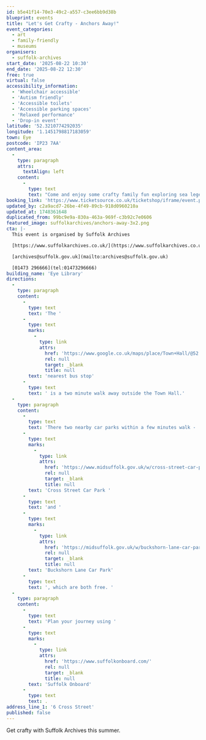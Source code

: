 ```yaml
---
id: b5e41f14-70e3-49c2-a557-c3ee6bb9d38b
blueprint: events
title: "Let's Get Crafty - Anchors Away!"
event_categories:
  - art
  - family-friendly
  - museums
organisers:
  - suffolk-archives
start_date: '2025-08-22 10:30'
end_date: '2025-08-22 12:30'
free: true
virtual: false
accessibility_information:
  - 'Wheelchair accessible'
  - 'Autism friendly'
  - 'Accessible toilets'
  - 'Accessible parking spaces'
  - 'Relaxed performance'
  - 'Drop-in event'
latitude: '52.3210774292035'
longitude: '1.1451798817183059'
town: Eye
postcode: 'IP23 7AA'
content_area:
  -
    type: paragraph
    attrs:
      textAlign: left
    content:
      -
        type: text
        text: "Come and enjoy some crafty family fun exploring sea legends such as pirates and mermaids.\_"
booking_link: 'https://www.ticketsource.co.uk/ticketshop/iframe/event.php?eventhash=e-egylkg&target=&iframe=true'
updated_by: c2a9acd7-26be-4f49-89cb-918d0960210a
updated_at: 1748361648
duplicated_from: 99bc9e9a-830a-463a-969f-c3b92c7e0606
featured_image: suffolkarchives/anchors-away-3x2.png
cta: |-
  This event is organised by Suffolk Archives

  [https://www.suffolkarchives.co.uk/](https://www.suffolkarchives.co.uk/)

  [archives@suffolk.gov.uk](mailto:archives@suffolk.gov.uk)

  [01473 296666](tel:01473296666)
building_name: 'Eye Library'
directions:
  -
    type: paragraph
    content:
      -
        type: text
        text: 'The '
      -
        type: text
        marks:
          -
            type: link
            attrs:
              href: 'https://www.google.co.uk/maps/place/Town+Hall/@52.3212028,1.1439875,18z/data=!4m23!1m16!4m15!1m6!1m2!1s0x47d9bfb6249709b3:0xe0600a36f44c05c5!2sEye+Library!2m2!1d1.1452228!2d52.3209463!1m6!1m2!1s0x47d9bfb7b19db3cb:0x60accfc54cbcbe46!2sTown+Hall,+Eye+IP23+7AG!2m2!1d1.146033!2d52.321594!3e2!3m5!1s0x47d9bfb7b19db3cb:0x60accfc54cbcbe46!8m2!3d52.321594!4d1.146033!16s%2Fg%2F1q67q1n24?entry=ttu&g_ep=EgoyMDI1MDUyMS4wIKXMDSoASAFQAw%3D%3D'
              rel: null
              target: _blank
              title: null
        text: 'nearest bus stop'
      -
        type: text
        text: ' is a two minute walk away outside the Town Hall.'
  -
    type: paragraph
    content:
      -
        type: text
        text: 'There two nearby car parks within a few minutes walk - '
      -
        type: text
        marks:
          -
            type: link
            attrs:
              href: 'https://www.midsuffolk.gov.uk/w/cross-street-car-park-1'
              rel: null
              target: _blank
              title: null
        text: 'Cross Street Car Park '
      -
        type: text
        text: 'and '
      -
        type: text
        marks:
          -
            type: link
            attrs:
              href: 'https://midsuffolk.gov.uk/w/buckshorn-lane-car-park'
              rel: null
              target: _blank
              title: null
        text: 'Buckshorn Lane Car Park'
      -
        type: text
        text: ', which are both free. '
  -
    type: paragraph
    content:
      -
        type: text
        text: 'Plan your journey using '
      -
        type: text
        marks:
          -
            type: link
            attrs:
              href: 'https://www.suffolkonboard.com/'
              rel: null
              target: _blank
              title: null
        text: 'Suffolk Onboard'
      -
        type: text
        text: .
address_line_1: '6 Cross Street'
published: false
---
```

Get crafty with Suffolk Archives this summer.
